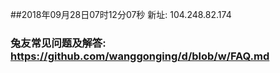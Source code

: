##2018年09月28日07时12分07秒 新址: 104.248.82.174
### 兔友常见问题及解答: https://github.com/wanggonging/d/blob/w/FAQ.md
